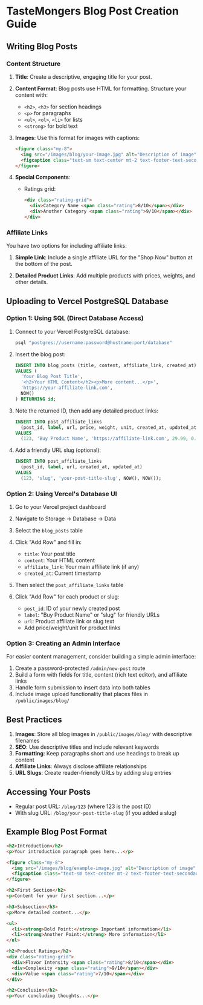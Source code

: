 # TasteMongers Blog Post Creation Guide

## Writing Blog Posts

### Content Structure

1. **Title**: Create a descriptive, engaging title for your post.

2. **Content Format**: Blog posts use HTML for formatting. Structure your content with:
   - `<h2>`, `<h3>` for section headings
   - `<p>` for paragraphs
   - `<ul>`, `<ol>`, `<li>` for lists
   - `<strong>` for bold text

3. **Images**: Use this format for images with captions:
   ```html
   <figure class="my-8">
     <img src="/images/blog/your-image.jpg" alt="Description of image" class="rounded-lg shadow-md w-full" />
     <figcaption class="text-sm text-center mt-2 text-footer-text-secondary">Your image caption goes here</figcaption>
   </figure>
   ```

4. **Special Components**:
   - Ratings grid:
     ```html
     <div class="rating-grid">
       <div>Category Name <span class="rating">8/10</span></div>
       <div>Another Category <span class="rating">9/10</span></div>
     </div>
     ```

### Affiliate Links

You have two options for including affiliate links:

1. **Simple Link**: Include a single affiliate URL for the "Shop Now" button at the bottom of the post.

2. **Detailed Product Links**: Add multiple products with prices, weights, and other details.

## Uploading to Vercel PostgreSQL Database

### Option 1: Using SQL (Direct Database Access)

1. Connect to your Vercel PostgreSQL database:
   ```bash
   psql "postgres://username:password@hostname:port/database"
   ```

2. Insert the blog post:
   ```sql
   INSERT INTO blog_posts (title, content, affiliate_link, created_at)
   VALUES (
     'Your Blog Post Title', 
     '<h2>Your HTML Content</h2><p>More content...</p>',
     'https://your-affiliate-link.com',
     NOW()
   ) RETURNING id;
   ```

3. Note the returned ID, then add any detailed product links:
   ```sql
   INSERT INTO post_affiliate_links 
     (post_id, label, url, price, weight, unit, created_at, updated_at)
   VALUES 
     (123, 'Buy Product Name', 'https://affiliate-link.com', 29.99, 0.5, 'lb', NOW(), NOW());
   ```

4. Add a friendly URL slug (optional):
   ```sql
   INSERT INTO post_affiliate_links 
     (post_id, label, url, created_at, updated_at)
   VALUES 
     (123, 'slug', 'your-post-title-slug', NOW(), NOW());
   ```

### Option 2: Using Vercel's Database UI

1. Go to your Vercel project dashboard
2. Navigate to Storage → Database → Data
3. Select the `blog_posts` table
4. Click "Add Row" and fill in:
   - `title`: Your post title
   - `content`: Your HTML content
   - `affiliate_link`: Your main affiliate link (if any)
   - `created_at`: Current timestamp

5. Then select the `post_affiliate_links` table 
6. Click "Add Row" for each product or slug:
   - `post_id`: ID of your newly created post
   - `label`: "Buy Product Name" or "slug" for friendly URLs
   - `url`: Product affiliate link or slug text
   - Add price/weight/unit for product links

### Option 3: Creating an Admin Interface

For easier content management, consider building a simple admin interface:

1. Create a password-protected `/admin/new-post` route
2. Build a form with fields for title, content (rich text editor), and affiliate links
3. Handle form submission to insert data into both tables
4. Include image upload functionality that places files in `/public/images/blog/`

## Best Practices

1. **Images**: Store all blog images in `/public/images/blog/` with descriptive filenames
2. **SEO**: Use descriptive titles and include relevant keywords
3. **Formatting**: Keep paragraphs short and use headings to break up content
4. **Affiliate Links**: Always disclose affiliate relationships
5. **URL Slugs**: Create reader-friendly URLs by adding slug entries

## Accessing Your Posts

- Regular post URL: `/blog/123` (where 123 is the post ID)
- With slug URL: `/blog/your-post-title-slug` (if you added a slug)

## Example Blog Post Format

```html
<h2>Introduction</h2>
<p>Your introduction paragraph goes here...</p>

<figure class="my-8">
  <img src="/images/blog/example-image.jpg" alt="Description of image" class="rounded-lg shadow-md w-full" />
  <figcaption class="text-sm text-center mt-2 text-footer-text-secondary">Image caption</figcaption>
</figure>

<h2>First Section</h2>
<p>Content for your first section...</p>

<h3>Subsection</h3>
<p>More detailed content...</p>

<ul>
  <li><strong>Bold Point:</strong> Important information</li>
  <li><strong>Another Point:</strong> More information</li>
</ul>

<h2>Product Ratings</h2>
<div class="rating-grid">
  <div>Flavor Intensity <span class="rating">8/10</span></div>
  <div>Complexity <span class="rating">9/10</span></div>
  <div>Value <span class="rating">7/10</span></div>
</div>

<h2>Conclusion</h2>
<p>Your concluding thoughts...</p>
``` 